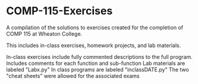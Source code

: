 # COMP-115-Exercises
 A compilation of the solutions to exercises created for the completion of COMP 115 at Wheaton College.

This includes in-class exercises, homework projects, and lab materials.

In-class exercises include fully commented descriptions to the full program. Includes comments for each function and sub-function
Lab materials are labeled "Labx.py"
In class programs are labeled "inclassDATE.py"
The two "cheat sheets" were allowed for the associated exams